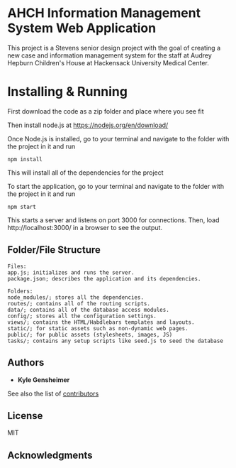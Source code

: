 # AHCH Information Management System Web Application
This project is a Stevens senior design project with the goal of creating a new case and information management system for the staff at Audrey Hepburn Children's House at Hackensack University Medical Center.


# Installing & Running

First download the code as a zip folder and place where you see fit

Then install node.js at https://nodejs.org/en/download/

Once Node.js is installed, go to your terminal and navigate to the folder with the project in it and run
```
npm install
```
This will install all of the dependencies for the project

To start the application, go to your terminal and navigate to the folder with the project in it and run
```
npm start
```
This starts a server and listens on port 3000 for connections.
Then, load http://localhost:3000/ in a browser to see the output.

## Folder/File Structure

```
Files:
app.js; initializes and runs the server.
package.json; describes the application and its dependencies.

Folders:
node_modules/; stores all the dependencies.
routes/; contains all of the routing scripts.
data/; contains all of the database access modules.
config/; stores all the configuration settings.
views/; contains the HTML/Habdlebars templates and layouts.
static/; for static assets such as non-dynamic web pages.
public/; for public assets (stylesheets, images, JS)
tasks/; contains any setup scripts like seed.js to seed the database
```

## Authors

* **Kyle Gensheimer** 

See also the list of [contributors](https://github.com/kgensheimer/ahch_app_new/graphs/contributors)

## License

MIT

## Acknowledgments